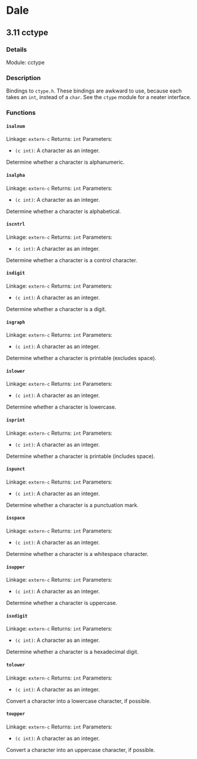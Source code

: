 # Dale

## 3.11 cctype

### Details

Module: cctype

### Description

Bindings to `ctype.h`. These bindings are awkward to use, because each
takes an `int`, instead of a `char`. See the `ctype` module for a
neater interface.



### Functions

#### `isalnum`

Linkage: `extern-c`
Returns: `int`
Parameters:

  * `(c int)`: A character as an integer.


Determine whether a character is alphanumeric.


#### `isalpha`

Linkage: `extern-c`
Returns: `int`
Parameters:

  * `(c int)`: A character as an integer.


Determine whether a character is alphabetical.


#### `iscntrl`

Linkage: `extern-c`
Returns: `int`
Parameters:

  * `(c int)`: A character as an integer.


Determine whether a character is a control character.


#### `isdigit`

Linkage: `extern-c`
Returns: `int`
Parameters:

  * `(c int)`: A character as an integer.


Determine whether a character is a digit.


#### `isgraph`

Linkage: `extern-c`
Returns: `int`
Parameters:

  * `(c int)`: A character as an integer.


Determine whether a character is printable (excludes space).


#### `islower`

Linkage: `extern-c`
Returns: `int`
Parameters:

  * `(c int)`: A character as an integer.


Determine whether a character is lowercase.


#### `isprint`

Linkage: `extern-c`
Returns: `int`
Parameters:

  * `(c int)`: A character as an integer.


Determine whether a character is printable (includes space).


#### `ispunct`

Linkage: `extern-c`
Returns: `int`
Parameters:

  * `(c int)`: A character as an integer.


Determine whether a character is a punctuation mark.


#### `isspace`

Linkage: `extern-c`
Returns: `int`
Parameters:

  * `(c int)`: A character as an integer.


Determine whether a character is a whitespace character.


#### `isupper`

Linkage: `extern-c`
Returns: `int`
Parameters:

  * `(c int)`: A character as an integer.


Determine whether a character is uppercase.


#### `isxdigit`

Linkage: `extern-c`
Returns: `int`
Parameters:

  * `(c int)`: A character as an integer.


Determine whether a character is a hexadecimal digit.


#### `tolower`

Linkage: `extern-c`
Returns: `int`
Parameters:

  * `(c int)`: A character as an integer.


Convert a character into a lowercase character, if possible.


#### `toupper`

Linkage: `extern-c`
Returns: `int`
Parameters:

  * `(c int)`: A character as an integer.


Convert a character into an uppercase character, if possible.


